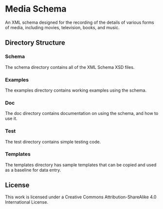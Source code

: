 # Media Schema

An XML schema designed for the recording of the details of various forms of media, 
including movies, television, books, and music.

## Directory Structure

### Schema

The schema directory contains all of the XML Schema XSD files.

### Examples

The examples directory contains working examples using the schema.

### Doc

The doc directory contains documentation on using the schema, and how to use it.

### Test

The test directory contains simple testing code.

### Templates

The templates directory has sample templates that can be copied and used as a baseline for data entry.

## License

This work is licensed under a Creative Commons Attribution-ShareAlike 4.0 International License.

